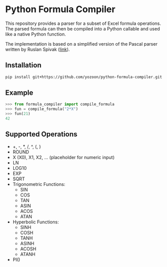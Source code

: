 # Python Formula Compiler

This repository provides a parser for a subset of Excel formula operations. The parsed formula can then be compiled into a Python callable and used like a native Python function.

The implementation is based on a simplified version of the Pascal parser written by Ruslan Spivak ([link](https://github.com/rspivak/lsbasi/)).

## Installation

```sh
pip install git+https://github.com/yozoon/python-formula-compiler.git
```

## Example

```python
>>> from formula_compiler import compile_formula
>>> fun = compile_formula("2*X")
>>> fun(21)
42
```

## Supported Operations

* +, -, *, /, ^, (, )
* ROUND
* X (X0), X1, X2, ... (placeholder for numeric input)
* LN
* LOG10
* EXP
* SQRT
* Trigonometric Functions:
  * SIN
  * COS
  * TAN
  * ASIN
  * ACOS
  * ATAN
* Hyperbolic Functions:
  * SINH
  * COSH
  * TANH
  * ASINH
  * ACOSH
  * ATANH
* PI()
